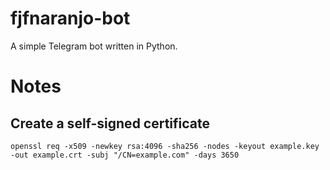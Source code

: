# fjfnaranjo-bot
A simple Telegram bot written in Python.
# Notes
## Create a self-signed certificate
`openssl req -x509 -newkey rsa:4096 -sha256 -nodes -keyout example.key -out example.crt -subj "/CN=example.com" -days 3650`
